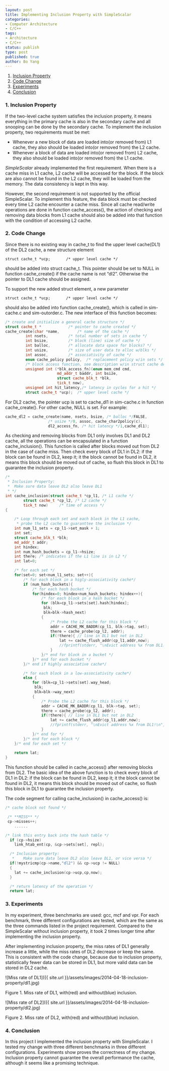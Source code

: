 ```yaml
---
layout: post
title: Implementing Inclusion Property with SimpleScalar  
categories: 
- Computer Architecture
- C/C++ 
tags:
- Architecture
- C/C++
status: publish
type: post
published: true
author: Bo Yang
---
```


1. [Inclusion Property](#inclusion_property)
2. [Code Change](#code_change)
3. [Experiments](#experiments)
4. [Conclusion](#conclusion)

### 1. <a name="inclusion_property">Inclusion Property</a>

If the two-level cache system satisfies the inclusion property, it means everything in the primary cache is also in the secondary cache and all snooping can be done by the secondary cache. To implement the inclusion property, two requirements must be met:

- Whenever a new block of data are loaded into(or removed from) L1 cache, they also should be loaded into(or removed from) the L2 cache.
- Whenever a block of data are loaded into(or removed from) L2 cache, they also should be loaded into(or removed from) the L1 cache.

_SimpleScalar_ already implemented the first requirement. When there is a cache miss in L1 cache, L2 cache will be accessed for the block. If the block are also cannot be found in the L2 cache, they will be loaded from the memory. The data consistency is kept in this way.

However, the second requirement is not supported by the official SimpleScalar. To implement this feature, the data block must be checked every time L2 cache encounter a cache miss. Since all cache read/write operations are done in function cache_access(), the action of checking and removing data blocks from L1 cache should also be added into that function with the condition of accessing L2 cache.

### 2. <a name="code_change">Code Change</a> 

Since there is no existing way in cache_t to find the upper level cache(DL1) of the DL2 cache, a new structure element 

`struct cache_t *ucp;		/* upper level cache */`

should be added into struct cache_t. This pointer should be set to NULL in function cache_create() if the cache name is not “dl2”. Otherwise the pointer to DL1 cache should be assigned.

To support the new added struct element, a new parameter 

`struct cache_t *ucp;		/* upper level cache */`

should also be added into function cache_create(), which is called in sim-cache.c and sim-outorder.c. The new interface of this function becomes:

~~~cpp
/* create and initialize a general cache structure */
struct cache_t *			/* pointer to cache created */
cache_create(char *name,		/* name of the cache */
	     int nsets,			/* total number of sets in cache */
	     int bsize,			/* block (line) size of cache */
	     int balloc,		/* allocate data space for blocks? */
	     int usize,			/* size of user data to alloc w/blks */
	     int assoc,			/* associativity of cache */
	     enum cache_policy policy,	/* replacement policy w/in sets */
	     /* block access function, see description w/in struct cache def */
	     unsigned int (*blk_access_fn)(enum mem_cmd cmd,
					   md_addr_t baddr, int bsize,
					   struct cache_blk_t *blk,
					   tick_t now),
	     unsigned int hit_latency,/* latency in cycles for a hit */
	     struct cache_t *ucp);	/* upper level cache */
~~~

For DL2 cache, the pointer ucp is set to cache_dl1 in sim-cache.c in function cache_create(). For other cache, NULL is set. For example:

~~~cpp
cache_dl2 = cache_create(name, nsets, bsize, /* balloc */FALSE,
				   /* usize */0, assoc, cache_char2policy(c),
				   dl2_access_fn, /* hit latency */1,cache_dl1);
~~~

As checking and removing blocks from DL1 only involves DL1 and DL2 cache, all the operations can be encapsulated in a function cache_inclusion(). This function is called after blocks moved out from DL2 in the case of cache miss. Then check every block of DL1 in DL2: if the block can be found in DL2, keep it; it the block cannot be found in DL2, it means this block should be moved out of cache, so flush this block in DL1 to guarantee the inclusion property.

~~~cpp
/*
 * Inclusion Property:
 * 	Make sure data leave DL2 also leave DL1 
 * */
int cache_inclusion(struct cache_t *cp_l1, /* L1 cache */
		struct cache_t *cp_l2, /* L2 cache */
		tick_t now)		/* time of access */
{

	/* Loop through each set and each block in the L1 cache, 
	 * probe the L2 cache to guaranttee the inclusion */
	int num_l1_sets = cp_l1->set_mask + 1;
	int set;
  	struct cache_blk_t *blk;
	md_addr_t addr;
	int hindex;
	int num_hash_buckets = cp_l1->hsize;
	int there; /* indicates if the L1 line is in L2 */
	int lat=0;

	/* for each set */
	for(set=0; set<num_l1_sets; set++){
		/* for each block in a higly-associativity cache*/
  		if (num_hash_buckets){
			/* for each hash bucket */
			for(hindex=0; hindex<num_hash_buckets; hindex++){
			    /* for each block in a hash bucket */
			    for (blk=cp_l1->sets[set].hash[hindex];
				 blk;
				 blk=blk->hash_next)
				{	
					/* Probe the L2 cache for this block */
					addr = CACHE_MK_BADDR(cp_l1, blk->tag, set);
					there = cache_probe(cp_l2, addr);
					if(!there){ // line in DL1 but not in DL2
						lat += cache_flush_addr(cp_l1,addr,now);
						//fprintf(stderr, "\nEvict address %x from DL1!\n", addr);
					}
		   		}/* end for block in a bucket */
			}/* end for each bucket */
  		}/* end if highly associative cache*/

		/* for each block in a low-associativity cache*/
		else {
			for (blk=cp_l1->sets[set].way_head;
			 blk;
			 blk=blk->way_next)
    		{
				/* Probe the L2 cache for this block */
				addr = CACHE_MK_BADDR(cp_l1, blk->tag, set);
				there = cache_probe(cp_l2, addr);
				if(!there){ // line in DL1 but not in DL2
					lat += cache_flush_addr(cp_l1,addr,now);
					//fprintf(stderr, "\nEvict address %x from DL1!\n", addr);
				}
		    }/* end for */
  		}/* end for each block */
	}/* end for each set */
	
	return lat;
}
~~~

This function should be called in cache_access() after removing blocks from DL2. The basic idea of the above function is to  check every block of DL1 in DL2: if the block can be found in DL2, keep it; it the block cannot be found in DL2, it means this block should be moved out of cache, so flush this block in DL1 to guarantee the inclusion property.

The code segment for calling cache_inclusion() in cache_access() is:

~~~cpp
/* cache block not found */

 /* **MISS** */
 cp->misses++;
    ......

/* link this entry back into the hash table */
  if (cp->hsize)
    link_htab_ent(cp, &cp->sets[set], repl);

  /* Inclusion property:
   * 	Make sure data leave DL2 also leave DL1, or vice versa */
  if(!mystricmp(cp->name,"dl2") && cp->ucp != NULL) 
  {
  	lat += cache_inclusion(cp->ucp,cp,now);
  }

  /* return latency of the operation */
  return lat;
~~~

### 3. <a name="experiments">Experiments</a>

In my experiment, three benchmarks are used: gcc, mcf and vpr. For each benchmark, three different configurations are tested, which are the same as the three commands listed in the project requirement. Compared to the SimpleScalar without inclusion property, it took 2 times longer time after implementing the inclusion property. 

After implementing inclusion property, the miss rates of DL1 generally increase a little, while the miss rates of DL2 decrease or keep the same. This is consistent with the code change, because due to inclusion property, statistically fewer data can be stored in DL1, but more valid data can be stored in DL2 cache. 

![Miss rate of DL1]({{ site.url }}/assets/images/2014-04-18-inclusion-property/dl1.jpg)

Figure 1. Miss rate of DL1, with(red) and without(blue) inclusion.

![Miss rate of DL2]({{ site.url }}/assets/images/2014-04-18-inclusion-property/dl2.jpg)

Figure 2. Miss rate of DL2, with(red) and without(blue) inclusion.

### 4. <a name="conclusion">Conclusion</a>

In this project I implemented the inclusion property with SimpleScalar. I tested my change with three different benchmarks in three different configurations. Experiments show proves the correctness of my change. Inclusion property cannot guarantee the overall performance the cache, although it seems like a promising technique.

